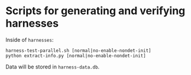# Scripts for generating and verifying harnesses

Inside of `harnesses`:

```
harness-test-parallel.sh [normal|no-enable-nondet-init]
python extract-info.py [normal|no-enable-nondet-init]
```

Data will be stored in `harness-data.db`.